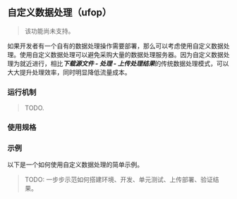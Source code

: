 <a name="ufop"></a>
## 自定义数据处理（ufop）

> 该功能尚未支持。

如果开发者有一个自有的数据处理操作需要部署，那么可以考虑使用自定义数据处理。使用自定义数据处理可以避免采购大量的数据处理服务器。因为自定义数据处理为就近进行，相比***下载源文件 - 处理 - 上传处理结果***的传统数据处理模式，可以大大提升处理效率，同时明显降低流量成本。

<a name="ufop-model"></a>
### 运行机制

> TODO.

<a name="ufop-spec"></a>
### 使用规格

<a name="ufop-example"></a>
### 示例

以下是一个如何使用自定义数据处理的简单示例。

> TODO: 一步步示范如何搭建环境、开发、单元测试、上传部署、验证结果。